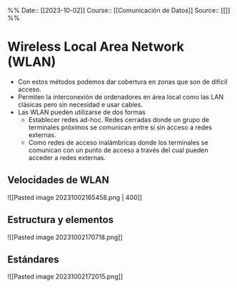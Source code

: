 %%
Date:: [[2023-10-02]]
Course:: [[Comunicación de Datos]]
Source:: [[]]
%%

# Wireless Local Area Network (WLAN)
- Con estos métodos podemos dar cobertura en zonas que son de difícil acceso.
- Permiten la interconexión de ordenadores en área local como las LAN clásicas pero sin necesidad e usar cables.
- Las WLAN pueden utilizarse de dos formas
	- Establecer redes ad-hoc. Redes cerradas donde un grupo de terminales próximos se comunican entre sí sin acceso a redes externas.
	- Como redes de acceso inalámbricas donde los terminales se comunican con un punto de acceso a través del cual pueden acceder a redes externas.

## Velocidades de WLAN
![[Pasted image 20231002165458.png | 400]]

## Estructura y elementos
![[Pasted image 20231002170718.png]]

## Estándares
![[Pasted image 20231002172015.png]]

